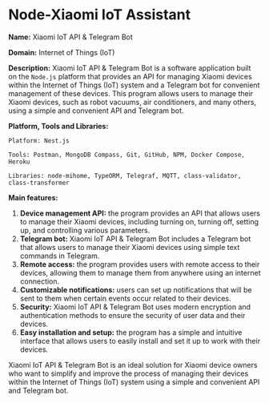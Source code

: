 # Node-Xiaomi IoT Assistant

**Name:** Xiaomi IoT API & Telegram Bot

**Domain:** Internet of Things (IoT)

**Description:** Xiaomi IoT API & Telegram Bot is a software application built on the `Node.js` platform that provides an API for managing Xiaomi devices within the Internet of Things (IoT) system and a Telegram bot for convenient management of these devices. This program allows users to manage their Xiaomi devices, such as robot vacuums, air conditioners, and many others, using a simple and convenient API and Telegram bot.

**Platform, Tools and Libraries:**

    Platform: Nest.js

    Tools: Postman, MongoDB Compass, Git, GitHub, NPM, Docker Compose, Heroku

    Libraries: node-mihome, TypeORM, Telegraf, MQTT, class-validator, class-transformer


**Main features:**

1. **Device management API:** the program provides an API that allows users to manage their Xiaomi devices, including turning on, turning off, setting up, and controlling various parameters.
2. **Telegram bot:** Xiaomi IoT API & Telegram Bot includes a Telegram bot that allows users to manage their Xiaomi devices using simple text commands in Telegram.
3. **Remote access:** the program provides users with remote access to their devices, allowing them to manage them from anywhere using an internet connection.
4. **Customizable notifications:** users can set up notifications that will be sent to them when certain events occur related to their devices.
5. **Security:** Xiaomi IoT API & Telegram Bot uses modern encryption and authentication methods to ensure the security of user data and their devices.
6. **Easy installation and setup:** the program has a simple and intuitive interface that allows users to easily install and set it up to work with their devices.

Xiaomi IoT API & Telegram Bot is an ideal solution for Xiaomi device owners who want to simplify and improve the process of managing their devices within the Internet of Things (IoT) system using a simple and convenient API and Telegram bot.